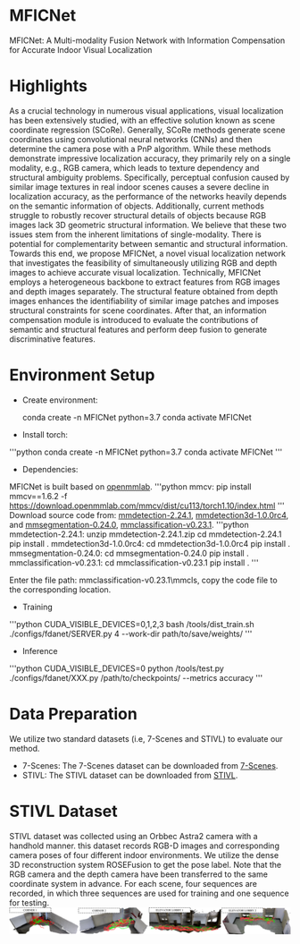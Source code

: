 # MFICNet

MFICNet: A Multi-modality Fusion Network with Information Compensation for Accurate Indoor Visual Localization
# Highlights

As a crucial technology in numerous visual applications, visual localization has been extensively studied, with an effective solution known as scene coordinate regression (SCoRe). Generally, SCoRe methods generate scene coordinates using convolutional neural networks (CNNs) and then determine the camera pose with a PnP algorithm. While these methods demonstrate impressive localization accuracy, they primarily rely on a single modality, e.g., RGB camera, which leads to texture dependency and structural ambiguity problems. Specifically, perceptual confusion caused by similar image textures in real indoor scenes causes a severe decline in localization accuracy, as the performance of the networks heavily depends on the semantic information of objects. Additionally, current methods struggle to robustly recover structural details of objects because RGB images lack 3D geometric structural information. We believe that these two issues stem from the inherent limitations of single-modality. There is potential for complementarity between semantic and structural information. Towards this end, we propose MFICNet, a novel visual localization network that investigates the feasibility of simultaneously utilizing RGB and depth images to achieve accurate visual localization. Technically, MFICNet employs a heterogeneous backbone to extract features from RGB images and depth images separately. The structural feature obtained from depth images enhances the identifiability of similar image patches and imposes structural constraints for scene coordinates. After that, an information compensation module is introduced to evaluate the contributions of semantic and structural features and perform deep fusion to generate discriminative features.

# Environment Setup

* Create environment:
  

    conda create -n MFICNet python=3.7
    conda activate MFICNet

* Install torch:
  
'''python
conda create -n MFICNet python=3.7
conda activate MFICNet
'''

* Dependencies:
  
MFICNet is built based on [openmmlab](https://github.com/open-mmlab).
'''python
mmcv:
pip install mmcv==1.6.2 -f https://download.openmmlab.com/mmcv/dist/cu113/torch1.10/index.html
'''
Download source code from: [mmdetection-2.24.1](https://github.com/open-mmlab/mmdetection), [mmdetection3d-1.0.0rc4](https://github.com/open-mmlab/mmdetection3d), and [mmsegmentation-0.24.0](https://github.com/open-mmlab/mmsegmentation), [mmclassification-v0.23.1](https://github.com/open-mmlab?q=&type=all&language=&sort=).
'''python
mmdetection-2.24.1:
unzip mmdetection-2.24.1.zip
cd mmdetection-2.24.1
pip install .
mmdetection3d-1.0.0rc4:
cd mmdetection3d-1.0.0rc4
pip install .
mmsegmentation-0.24.0:
cd mmsegmentation-0.24.0
pip install .
mmclassification-v0.23.1:
cd mmclassification-v0.23.1
pip install .
'''

Enter the file path: mmclassification-v0.23.1\mmcls, copy the code file to the corresponding location.

* Training
  
'''python
CUDA_VISIBLE_DEVICES=0,1,2,3 bash /tools/dist_train.sh ./configs/fdanet/SERVER.py 4 --work-dir path/to/save/weights/
'''
* Inference
  
'''python
CUDA_VISIBLE_DEVICES=0 python /tools/test.py ./configs/fdanet/XXX.py /path/to/checkpoints/ --metrics accuracy
'''

# Data Preparation
We utilize two standard datasets (i.e, 7-Scenes and STIVL) to evaluate our method.
* 7-Scenes: The 7-Scenes dataset can be downloaded from [7-Scenes](https://www.microsoft.com/en-us/research/project/rgb-d-dataset-7-scenes/).
* STIVL: The STIVL dataset can be downloaded from [STIVL](https://drive.google.com/drive/folders/1dT8gxLmqWeMtdMkLEv1GGUsEI4xmeyDl?usp=sharing).
# STIVL Dataset
STIVL dataset was collected using an Orbbec Astra2 camera with a handhold manner. this dataset records RGB-D images and corresponding camera poses of four different indoor environments. We utilize the dense 3D reconstruction system ROSEFusion to get the pose label. Note that the RGB camera and the depth camera have been transferred to the same coordinate system in advance. 
For each scene, four sequences are recorded, in which three sequences are used for training and one sequence for testing.
![image](https://github.com/fazhdo/STIVL-Dataset/blob/main/%E5%9B%BE%E7%89%871.png)
